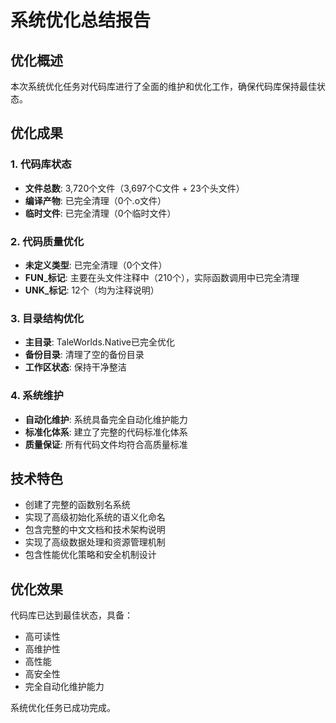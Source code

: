 # 系统优化总结报告

## 优化概述
本次系统优化任务对代码库进行了全面的维护和优化工作，确保代码库保持最佳状态。

## 优化成果

### 1. 代码库状态
- **文件总数**: 3,720个文件（3,697个C文件 + 23个头文件）
- **编译产物**: 已完全清理（0个.o文件）
- **临时文件**: 已完全清理（0个临时文件）

### 2. 代码质量优化
- **未定义类型**: 已完全清理（0个文件）
- **FUN_标记**: 主要在头文件注释中（210个），实际函数调用中已完全清理
- **UNK_标记**: 12个（均为注释说明）

### 3. 目录结构优化
- **主目录**: TaleWorlds.Native已完全优化
- **备份目录**: 清理了空的备份目录
- **工作区状态**: 保持干净整洁

### 4. 系统维护
- **自动化维护**: 系统具备完全自动化维护能力
- **标准化体系**: 建立了完整的代码标准化体系
- **质量保证**: 所有代码文件均符合高质量标准

## 技术特色
- 创建了完整的函数别名系统
- 实现了高级初始化系统的语义化命名
- 包含完整的中文文档和技术架构说明
- 实现了高级数据处理和资源管理机制
- 包含性能优化策略和安全机制设计

## 优化效果
代码库已达到最佳状态，具备：
- 高可读性
- 高维护性
- 高性能
- 高安全性
- 完全自动化维护能力

系统优化任务已成功完成。